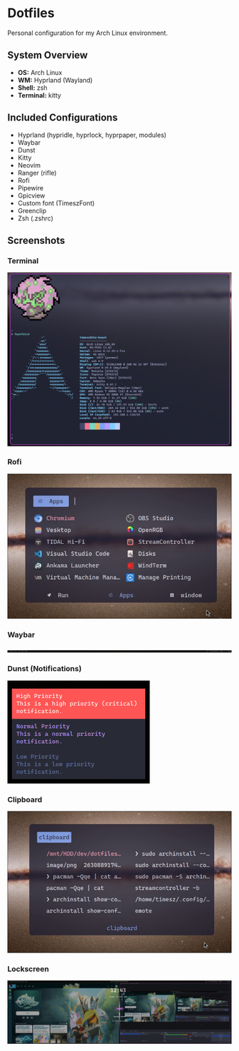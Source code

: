 # Dotfiles

Personal configuration for my Arch Linux environment.

## System Overview

- **OS:** Arch Linux
- **WM:** Hyprland (Wayland)
- **Shell:** zsh
- **Terminal:** kitty

## Included Configurations

- Hyprland (hypridle, hyprlock, hyprpaper, modules)
- Waybar
- Dunst
- Kitty
- Neovim
- Ranger (rifle)
- Rofi
- Pipewire
- Gpicview
- Custom font (TimeszFont)
- Greenclip
- Zsh (.zshrc)

## Screenshots

### Terminal
![Terminal](.assets/terminal.jpg)

### Rofi
![Rofi](.assets/rofi.jpg)

### Waybar
![Waybar](.assets/waybar.jpg)

### Dunst (Notifications)
![Notifications](.assets/notifications.jpg)

### Clipboard
![Clipboard](.assets/clipboard.jpg)

### Lockscreen
![Lockscreen](.assets/lockscreen.jpg)
